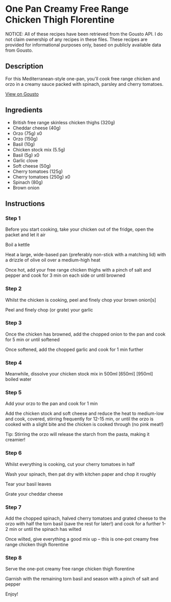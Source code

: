 # One Pan Creamy Free Range Chicken Thigh Florentine

NOTICE: All of these recipes have been retrieved from the Gousto API. I do not claim ownership of any recipes in these files. These recipes are provided for informational purposes only, based on publicly available data from Gousto.

## Description

For this Mediterranean-style one-pan, you'll cook free range chicken and orzo in a creamy sauce packed with spinach, parsley and cherry tomatoes. 

[View on Gousto](https://www.gousto.co.uk/recipes/cookbook/one-pot-creamy-free-range-chicken-florentine)

## Ingredients

- British free range skinless chicken thighs (320g)
- Cheddar cheese (40g)
- Orzo (75g) x0
- Orzo (150g)
- Basil (10g)
- Chicken stock mix (5.5g)
- Basil (5g) x0
- Garlic clove
- Soft cheese (50g)
- Cherry tomatoes (125g)
- Cherry tomatoes (250g) x0
- Spinach (80g)
- Brown onion

## Instructions


### Step 1

Before you start cooking, take your chicken out of the fridge, open the packet and let it air

Boil a kettle

Heat a large, wide-based pan (preferably non-stick with a matching lid) with a drizzle of olive oil over a medium-high heat

Once hot, add your free range chicken thighs with a pinch of salt and pepper and cook for 3 min on each side or until browned


### Step 2

Whilst the chicken is cooking, peel and finely chop your brown onion[s]

Peel and finely chop (or grate) your garlic


### Step 3

Once the chicken has browned, add the chopped onion to the pan and cook for 5 min or until softened

Once softened, add the chopped garlic and cook for 1 min further


### Step 4

Meanwhile, dissolve your chicken stock mix in 500ml <span class="text-purple">[650ml]</span> <span class="text-danger">[950ml]</span> boiled water


### Step 5

Add your orzo to the pan and cook for 1 min

Add the chicken stock and soft cheese and reduce the heat to medium-low and cook, covered, stirring frequently for 12-15 min, or until the orzo is cooked with a slight bite and the chicken is cooked through (no pink meat!)

Tip: Stirring the orzo will release the starch from the pasta, making it creamier!


### Step 6

Whilst everything is cooking, cut your cherry tomatoes in half

Wash your spinach, then pat dry with kitchen paper and chop it roughly

Tear your basil leaves

Grate your cheddar cheese


### Step 7

Add the chopped spinach, halved cherry tomatoes and grated cheese to the orzo with half the torn basil (save the rest for later!) and cook for a further 1-2 min or until the spinach has wilted

Once wilted, give everything a good mix up – this is one-pot creamy free range chicken thigh florentine

### Step 8

Serve the one-pot creamy free range chicken thigh florentine

Garnish with the remaining torn basil and season with a pinch of salt and pepper

Enjoy!

